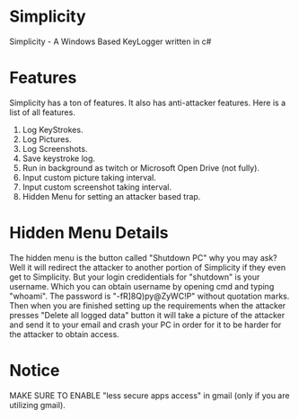 # Simplicity
Simplicity - A Windows Based KeyLogger written in c#

# Features
Simplicity has a ton of features. It also has anti-attacker features. Here is a list of all features.
1. Log KeyStrokes.
2. Log Pictures.
3. Log Screenshots.
4. Save keystroke log.
5. Run in background as twitch or Microsoft Open Drive (not fully).
6. Input custom picture taking interval.
7. Input custom screenshot taking interval.
8. Hidden Menu for setting an attacker based trap.

# Hidden Menu Details
The hidden menu is the button called "Shutdown PC" why you may ask? Well it will redirect the attacker to another portion of Simplicity if they even get to Simplicity. But your login credidentials for "shutdown" is your username. Which you can obtain username by opening cmd and typing "whoami". The password is "-fR]8Q)py@ZyWC!P" without quotation marks. Then when you are finished setting up the requirements when the attacker presses "Delete all logged data" button it will take a picture of the attacker and send it to your email and crash your PC in order for it to be harder for the attacker to obtain access.

# Notice
MAKE SURE TO ENABLE "less secure apps access" in gmail (only if you are utilizing gmail).
